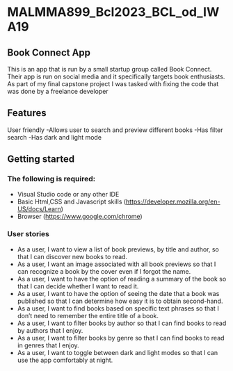 # MALMMA899_Bcl2023_BCL_od_IWA19

## Book Connect App

This is an app that is run by a small startup group called Book Connect.
Their app is run on social media and it specifically targets book enthusiasts. 
As part of my final capstone project I was tasked with fixing the code that was done by a freelance developer

## Features 

User friendly
-Allows user to search and preview different books
-Has filter search
-Has dark and light mode 


## Getting started

### The following is required:

- Visual Studio code or any other IDE
- Basic Html,CSS and Javascript skills (https://developer.mozilla.org/en-US/docs/Learn)
- Browser (https://www.google.com/chrome)


### User stories

- As a user, I want to view a list of book previews, by title and author, so that I can discover new books to read.
- As a user, I want an image associated with all book previews so that I can recognize a book by the cover even if I forgot the name.
- As a user, I want to have the option of reading a summary of the book so that I can decide whether I want to read it.
- As a user, I want to have the option of seeing the date that a book was published so that I can determine how easy it is to obtain second-hand.
- As a user, I want to find books based on specific text phrases so that I don’t need to remember the entire title of a book.
- As a user, I want to filter books by author so that I can find books to read by authors that I enjoy.
- As a user, I want to filter books by genre so that I can find books to read in genres that I enjoy.
- As a user, I want to toggle between dark and light modes so that I can use the app comfortably at night.




